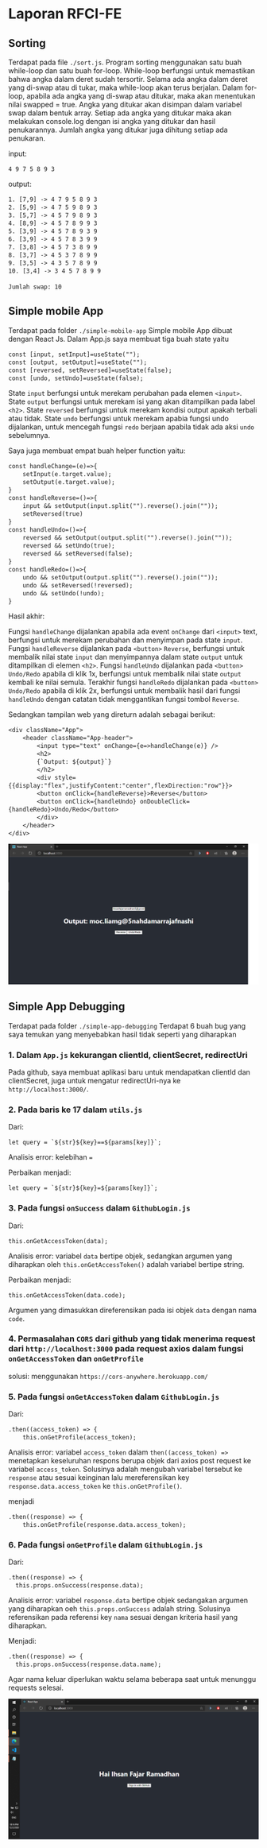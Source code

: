 # Laporan RFCI-FE

## Sorting

Terdapat pada file `./sort.js`.
Program sorting menggunakan satu buah while-loop dan satu buah for-loop. While-loop berfungsi untuk memastikan bahwa angka dalam deret sudah tersortir. Selama ada angka dalam deret yang di-swap atau di tukar, maka while-loop akan terus berjalan. Dalam for-loop, apabila ada angka yang di-swap atau ditukar, maka akan menentukan nilai swapped = true. Angka yang ditukar akan disimpan dalam variabel swap dalam bentuk array. Setiap ada angka yang ditukar maka akan melakukan console.log dengan isi angka yang ditukar dan hasil penukarannya. Jumlah angka yang ditukar juga dihitung setiap ada penukaran.

input:

    4 9 7 5 8 9 3

output:

    1. [7,9] -> 4 7 9 5 8 9 3
    2. [5,9] -> 4 7 5 9 8 9 3
    3. [5,7] -> 4 5 7 9 8 9 3
    4. [8,9] -> 4 5 7 8 9 9 3
    5. [3,9] -> 4 5 7 8 9 3 9
    6. [3,9] -> 4 5 7 8 3 9 9
    7. [3,8] -> 4 5 7 3 8 9 9
    8. [3,7] -> 4 5 3 7 8 9 9
    9. [3,5] -> 4 3 5 7 8 9 9
    10. [3,4] -> 3 4 5 7 8 9 9

    Jumlah swap: 10

## Simple mobile App

Terdapat pada folder `./simple-mobile-app`
Simple mobile App dibuat dengan React Js. Dalam App.js saya membuat tiga buah state yaitu

    const [input, setInput]=useState("");
    const [output, setOutput]=useState("");
    const [reversed, setReversed]=useState(false);
    const [undo, setUndo]=useState(false);

State `input` berfungsi untuk merekam perubahan pada elemen `<input>`. State `output` berfungsi untuk merekam isi yang akan ditampilkan pada label `<h2>`. State `reversed` berfungsi untuk merekam kondisi output apakah terbali atau tidak. State `undo` berfungsi untuk merekam apabia fungsi undo dijalankan, untuk mencegah fungsi `redo` berjaan apabila tidak ada aksi `undo` sebelumnya.

Saya juga membuat empat buah helper function yaitu:

    const handleChange=(e)=>{
        setInput(e.target.value);
        setOutput(e.target.value);
    }
    const handleReverse=()=>{
        input && setOutput(input.split("").reverse().join(""));
        setReversed(true)
    }
    const handleUndo=()=>{
        reversed && setOutput(output.split("").reverse().join(""));
        reversed && setUndo(true);
        reversed && setReversed(false);
    }
    const handleRedo=()=>{
        undo && setOutput(output.split("").reverse().join(""));
        undo && setReversed(!reversed);
        undo && setUndo(!undo);
    }

Hasil akhir:


Fungsi `handleChange` dijalankan apabila ada event `onChange` dari `<input>` text, berfungsi untuk merekam perubahan dan menyimpan pada state `input`. Fungsi `handleReverse` dijalankan pada `<button>` `Reverse`, berfungsi untuk membalik nilai state `input` dan menyimpannya dalam state `output` untuk ditampilkan di elemen `<h2>`. Fungsi `handleUndo` dijalankan pada `<button>` `Undo/Redo` apabila di klik 1x, berfungsi untuk membalik nilai state `output` kembali ke nilai semula. Terakhir fungsi `handleRedo` dijalankan pada `<button>` `Undo/Redo` apabila di klik 2x, berfungsi untuk membalik hasil dari fungsi `handleUndo` dengan catatan tidak menggantikan fungsi tombol `Reverse`. 

Sedangkan tampilan web yang direturn adalah sebagai berikut:

    <div className="App">
        <header className="App-header">
            <input type="text" onChange={e=>handleChange(e)} />
            <h2>
            {`Output: ${output}`}
            </h2>
            <div style={{display:"flex",justifyContent:"center",flexDirection:"row"}}>
            <button onClick={handleReverse}>Reverse</button>
            <button onClick={handleUndo} onDoubleClick={handleRedo}>Undo/Redo</button>
            </div>
        </header>
    </div>

![Hasil Simple mobile App](./gambar_laporan/hasilmobileapp.png)

## Simple App Debugging

Terdapat pada folder `./simple-app-debugging`
Terdapat 6 buah bug yang saya temukan yang menyebabkan hasil tidak seperti yang diharapkan

### 1. Dalam `App.js` kekurangan clientId, clientSecret, redirectUri
Pada github, saya membuat aplikasi baru untuk mendapatkan clientId dan clientSecret, juga untuk mengatur redirectUri-nya ke `http://localhost:3000/`.

### 2. Pada baris ke 17 dalam `utils.js`

Dari:

    let query = `${str}${key}==${params[key]}`;

Analisis error: kelebihan `=`

Perbaikan menjadi:

    let query = `${str}${key}=${params[key]}`;

### 3. Pada fungsi `onSuccess` dalam `GithubLogin.js`

Dari:

    this.onGetAccessToken(data);

Analisis error: variabel `data` bertipe objek, sedangkan argumen yang diharapkan oleh `this.onGetAccessToken()` adalah variabel bertipe string.

Perbaikan menjadi:

    this.onGetAccessToken(data.code);

Argumen yang dimasukkan direferensikan pada isi objek `data` dengan nama `code`.

### 4. Permasalahan `CORS` dari github yang tidak menerima request dari `http://localhost:3000` pada request axios dalam fungsi `onGetAccessToken` dan `onGetProfile`
solusi: menggunakan `https://cors-anywhere.herokuapp.com/`

### 5. Pada fungsi `onGetAccessToken` dalam `GithubLogin.js`

Dari:

    .then((access_token) => {
        this.onGetProfile(access_token);

Analisis error: variabel `access_token` dalam `then((access_token) =>` menetapkan keseluruhan respons berupa objek dari axios post request ke variabel `access_token`. Solusinya adalah mengubah variabel tersebut ke `response` atau sesuai keinginan lalu mereferensikan key `response.data.access_token` ke `this.onGetProfile()`.

menjadi

    .then((response) => {
        this.onGetProfile(response.data.access_token);

### 6. Pada fungsi `onGetProfile` dalam `GithubLogin.js`

Dari:

    .then((response) => {
      this.props.onSuccess(response.data);

Analisis error: variabel `response.data` bertipe objek sedangakan argumen yang diharapkan oeh `this.props.onSuccess` adalah string. Solusinya referensikan pada referensi key `nama` sesuai dengan kriteria hasil yang diharapkan.

Menjadi:

    .then((response) => {
      this.props.onSuccess(response.data.name);

Agar nama keluar diperlukan waktu selama beberapa saat untuk menunggu requests selesai.

![Hasil Debugging](./gambar_laporan/hasildebugging.png)